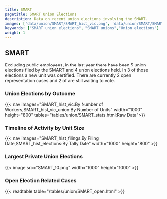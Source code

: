 ```yaml
---
title: SMART
pagetitle: SMART Union Elections
description: Data on recent union elections involving the SMART.
images: ['data/union/SMART/SMART_hist_vic.png', 'data/union/SMART/SMART_hist_size.png', 'data/union/SMART/SMART_10.png']
keywords: ["SMART union elections", "SMART unions","Union elections"]
weight: 1
---
```

##  SMART

Excluding public employees, in the last year there have been 5 union elections filed by the SMART and 4 union elections held. In 3 of those elections a new unit was certified. There are currently 2 open representation cases and 2 of are still waiting to vote.

### Union Elections by Outcome
{{< nav images="SMART_hist_vic:By Number of Workers,SMART_hist_vic_union:By Number of Units" width="1000" height="800" tables="tables/union/SMART_stats.html:Raw Data">}}

### Timeline of Activity by Unit Size
{{< nav images="SMART_hist_filings:By Filing Date,SMART_hist_elections:By Tally Date" width="1000" height="800" >}}

### Largest Private Union Elections
{{< image src="SMART_10.png" width="1000" height="1000"  >}}

### Open Election Related Cases
{{< readtable table="/tables/union/SMART_open.html" >}}

